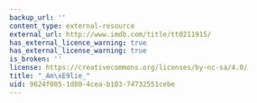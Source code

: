 ```yaml
---
backup_url: ''
content_type: external-resource
external_url: http://www.imdb.com/title/tt0211915/
has_external_licence_warning: true
has_external_license_warning: true
is_broken: ''
license: https://creativecommons.org/licenses/by-nc-sa/4.0/
title: "_Am\xE9lie_"
uid: 9624f005-1d80-4cea-b103-74732551cebe
---
```

